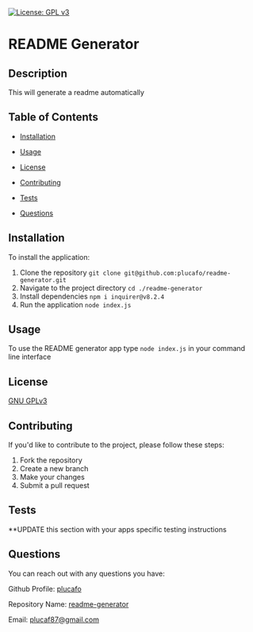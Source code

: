 [![License: GPL v3](https://img.shields.io/badge/License-GPLv3-blue.svg)](https://www.gnu.org/licenses/gpl-3.0)
  
# README Generator
 
## Description

This will generate a readme automatically

## Table of Contents

- [Installation](#Installation)

- [Usage](#Usage)

- [License](#License)

- [Contributing](#Contributing)

- [Tests](#Tests)

- [Questions](#Questions)

## Installation

To install the application:

1. Clone the repository `git clone git@github.com:plucafo/readme-generator.git`
2. Navigate to the project directory `cd ./readme-generator`
3. Install dependencies `npm i inquirer@v8.2.4`
4. Run the application `node index.js`

## Usage

To use the README generator app type `node index.js` in your command line interface

## License

[GNU GPLv3](https://choosealicense.com/licenses/gpl-3.0/)

## Contributing

If you'd like to contribute to the project, please follow these steps:

1. Fork the repository
2. Create a new branch
3. Make your changes
4. Submit a pull request

## Tests

**UPDATE this section with your apps specific testing instructions

## Questions

You can reach out with any questions you have:

Github Profile: [plucafo](https://github.com/plucafo)

Repository Name: [readme-generator](https://github.com/plucafo/readme-generator)

Email: [plucaf87@gmail.com](emailto:plucaf87@gmail.com)

